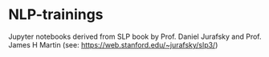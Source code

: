 # NLP-trainings
Jupyter notebooks derived from SLP book by  Prof. Daniel Jurafsky and Prof. James H Martin (see: https://web.stanford.edu/~jurafsky/slp3/)
